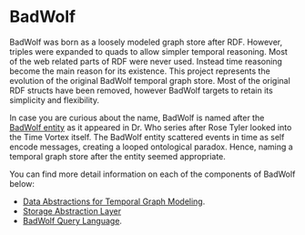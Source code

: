 # BadWolf

BadWolf was born as a loosely modeled graph store after RDF. However, triples
were expanded to quads to allow simpler temporal reasoning. Most of the web
related parts of RDF were never used. Instead time reasoning become the main
reason for its existence. This project represents the evolution of the original
BadWolf temporal graph store. Most of the original RDF structs have been
removed, however BadWolf targets to retain its simplicity and flexibility.

In case you are curious about the name, BadWolf is named after the
[BadWolf entity](http://tardis.wikia.com/wiki/Bad_Wolf_(entity) ) as it appeared
in Dr. Who series after Rose Tyler looked into the Time Vortex itself. The
BadWolf entity scattered events in time as self encode messages, creating a
looped ontological paradox. Hence, naming a temporal graph store after the
entity seemed appropriate.

You can find more detail information on each of the components of BadWolf below:

* [Data Abstractions for Temporal Graph Modeling](./docs/temporal_graph_modeling.md).
* [Storage Abstraction Layer](./docs/storage_abstraction_layer.md)
* [BadWolf Query Language](./docs/bql.md).
